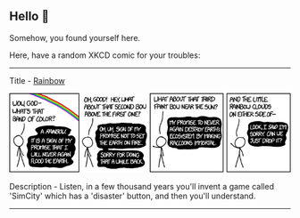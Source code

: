 ## Hello 👀

Somehow, you found yourself here.

Here, have a random XKCD comic for your troubles:

-----------------------------------

Title - [Rainbow](https://xkcd.com/1684)

![Rainbow](./random_comic.png)

Description - Listen, in a few thousand years you'll invent a game called 'SimCity' which has a 'disaster' button, and then you'll understand.

-----------------------------------
